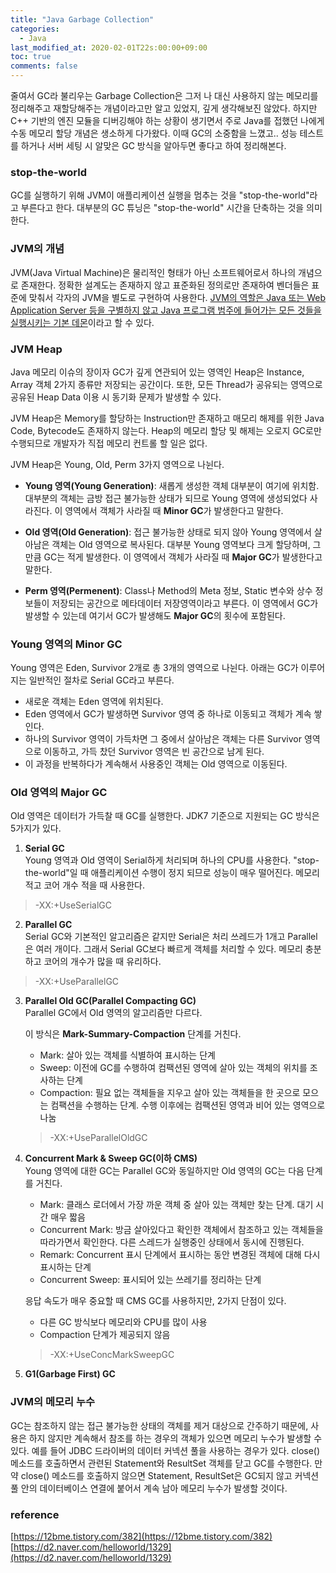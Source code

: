 ```yaml
---
title: "Java Garbage Collection"
categories:
  - Java
last_modified_at: 2020-02-01T22s:00:00+09:00
toc: true
comments: false
---
```

줄여서 GC라 불리우는 Garbage Collection은 그저 나 대신 사용하지 않는 메모리를 정리해주고 재할당해주는 개념이라고만 알고 있었지, 깊게 생각해보진 않았다. 하지만 C++ 기반의 엔진 모듈을 디버깅해야 하는 상황이 생기면서 주로 Java를 접했던 나에게 수동 메모리 할당 개념은 생소하게 다가왔다. 이때 GC의 소중함을 느꼈고.. 성능 테스트를 하거나 서버 세팅 시 알맞은 GC 방식을 알아두면 좋다고 하여 정리해본다.

### stop-the-world
GC를 실행하기 위해 JVM이 애플리케이션 실행을 멈추는 것을 "stop-the-world"라고 부른다고 한다.
대부분의 GC 튜닝은 "stop-the-world" 시간을 단축하는 것을 의미한다.

### JVM의 개념
JVM(Java Virtual Machine)은 물리적인 형태가 아닌 소프트웨어로서 하나의 개념으로 존재한다. 정확한 설계도는 존재하지 않고 표준화된 정의로만 존재하여 벤더들은 표준에 맞춰서 각자의 JVM을 별도로 구현하여 사용한다. <u>JVM의 역할은 Java 또는 Web Application Server 등을 구별하지 않고 Java 프로그램 범주에 들어가는 모든 것들을 실행시키는 기본 데몬</u>이라고 할 수 있다.

### JVM Heap
Java 메모리 이슈의 장이자 GC가 깊게 연관되어 있는 영역인 Heap은 Instance, Array 객체 2가지 종류만 저장되는 공간이다. 또한, 모든 Thread가 공유되는 영역으로 공유된 Heap Data 이용 시 동기화 문제가 발생할 수 있다.

JVM Heap은 Memory를 할당하는 Instruction만 존재하고 매모리 해제를 위한 Java Code, Bytecode도 존재하지 않는다. Heap의 메모리 할당 및 해제는 오로지 GC로만 수행되므로 개발자가 직접 메모리 컨트롤 할 일은 없다.

JVM Heap은 Young, Old, Perm 3가지 영역으로 나뉜다.    
- <b>Young 영역(Young Generation)</b>: 새롭게 생성한 객체 대부분이 여기에 위치함. 대부분의 객체는 금방 접근 불가능한 상태가 되므로 Young 영역에 생성되었다 사라진다. 이 영역에서 객체가 사라질 때 <b>Minor GC</b>가 발생한다고 말한다.

- <b>Old 영역(Old Generation)</b>: 접근 불가능한 상태로 되지 않아 Young 영역에서 살아남은 객체는 Old 영역으로 복사된다. 대부분 Young 영역보다 크게 할당하며, 그만큼 GC는 적게 발생한다. 이 영역에서 객체가 사라질 때 <b>Major GC</b>가 발생한다고 말한다.

- <b>Perm 영역(Permenent)</b>: Class나 Method의 Meta 정보, Static 변수와 상수 정보들이 저장되는 공간으로 메타데이터 저장영역이라고 부른다. 이 영역에서 GC가 발생할 수 있는데 여기서 GC가 발생해도 <b>Major GC</b>의 횟수에 포함된다.

### Young 영역의 Minor GC
Young 영역은 Eden, Survivor 2개로 총 3개의 영역으로 나뉜다. 아래는 GC가 이루어지는 일반적인 절차로 Serial GC라고 부른다.

- 새로운 객체는 Eden 영역에 위치된다.
- Eden 영역에서 GC가 발생하면 Survivor 영역 중 하나로 이동되고 객체가 계속 쌓인다.
- 하나의 Survivor 영역이 가득차면 그 중에서 살아남은 객체는 다른 Survivor 영역으로 이동하고, 가득 찼던 Survivor 영역은 빈 공간으로 남게 된다.
- 이 과정을 반복하다가 계속해서 사용중인 객체는 Old 영역으로 이동된다.

### Old 영역의 Major GC
Old 영역은 데이터가 가득찰 때 GC를 실행한다. JDK7 기준으로 지원되는 GC 방식은 5가지가 있다.

1. <b>Serial GC</b>  
Young 영역과 Old 영역이 Serial하게 처리되며 하나의 CPU를 사용한다. "stop-the-world"일 때 애플리케이션 수행이 정지 되므로 성능이 매우 떨어진다. 메모리 적고 코어 개수 적을 때 사용한다.
> -XX:+UseSerialGC

2. <b>Parallel GC</b>    
Serial GC와 기본적인 알고리즘은 같지만 Serial은 처리 쓰레드가 1개고 Parallel은 여러 개이다. 그래서 Serial GC보다 빠르게 객체를 처리할 수 있다. 메모리 충분하고 코어의 개수가 많을 때 유리하다.
> -XX:+UseParallelGC

3. <b>Parallel Old GC(Parallel Compacting GC)</b>    
Parallel GC에서 Old 영역의 알고리즘만 다르다.  

      이 방식은 <b>Mark-Summary-Compaction</b> 단계를 거친다.
      - Mark: 살아 있는 객체를 식별하여 표시하는 단계
      - Sweep: 이전에 GC를 수행하여 컴팩션된 영역에 살아 있는 객체의 위치를 조사하는 단계
      - Compaction: 필요 없는 객체들을 지우고 살아 있는 객체들을 한 곳으로 모으는 컴팩션을 수행하는 단계. 수행 이후에는 컴팩션된 영역과 비어 있는 영역으로 나눔


      > -XX:+UseParallelOldGC

4. <b>Concurrent Mark & Sweep GC(이하 CMS)</b>    
Young 영역에 대한 GC는 Parallel GC와 동일하지만 Old 영역의 GC는 다음 단계를 거친다.
      - Mark: 클래스 로더에서 가장 까운 객체 중 살아 있는 객체만 찾는 단계. 대기 시간 매우 짧음
      - Concurrent Mark: 방금 살아있다고 확인한 객체에서 참조하고 있는 객체들을 따라가면서 확인한다. 다른 스레드가 실행중인 상태에서 동시에 진행된다.
      - Remark: Concurrent 표시 단계에서 표시하는 동안 변경된 객체에 대해 다시 표시하는 단계
      - Concurrent Sweep: 표시되어 있는  쓰레기를 정리하는 단계        

      응답 속도가 매우 중요할 때 CMS GC를 사용하지만, 2가지 단점이 있다.
      - 다른 GC 방식보다 메모리와 CPU를 많이 사용
      - Compaction 단계가 제공되지 않음

      >-XX:+UseConcMarkSweepGC

5. <b>G1(Garbage First) GC</b>    

### JVM의 메모리 누수
GC는 참조하지 않는 접근 불가능한 상태의 객체를 제거 대상으로 간주하기 때문에, 사용은 하지 않지만 계속해서 참조를 하는 경우의 객체가 있으면 메모리 누수가 발생할 수 있다. 예를 들어 JDBC 드라이버의 데이터 커넥션 풀을 사용하는 경우가 있다. close() 메소드를 호출하면서 관련된 Statement와 ResultSet 객체를 닫고 GC를 수행한다. 만약 close() 메소드를 호출하지 않으면 Statement, ResultSet은 GC되지 않고 커넥션 풀 안의 데이터베이스 연결에 붙어서 계속 남아 메모리 누수가 발생할 것이다.  


### reference
[https://12bme.tistory.com/382](https://12bme.tistory.com/382)     
[https://d2.naver.com/helloworld/1329](https://d2.naver.com/helloworld/1329)
